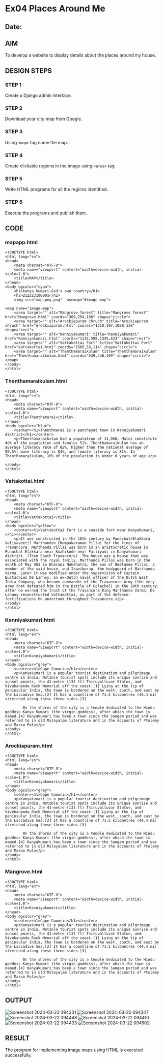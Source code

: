 # Ex04 Places Around Me
## Date: 

## AIM
To develop a website to display details about the places around my house.

## DESIGN STEPS

### STEP 1
Create a Django admin interface.

### STEP 2
Download your city map from Google.

### STEP 3
Using ```<map>``` tag name the map.

### STEP 4
Create clickable regions in the image using ```<area>``` tag.

### STEP 5
Write HTML programs for all the regions identified.

### STEP 6
Execute the programs and publish them.

## CODE
### mapapp.html
```
<!DOCTYPE html>
<html lang="en">
<head>
    <meta charset="UTF-8">
    <meta name="viewport" content="width=device-width, initial-scale=1.0">
    <title>MAP</title>
</head>
<body bgcolor="cyan">
    <h1>kanya kumari-God's own country</h1>
    <h2>212223100001</h2>
    <img src="map.png.png"  usemap="#image-map">

<map name="image-map">
    <area target="" alt="Mangrove forest" title="Mangrove forest" href="Mangrove.html" coords="300,254,106" shape="circle">
    <area target="" alt="Arockiapuram chruch" title="Arockiapuram chruch" href="Arockiapuram.html" coords="1310,197,1028,128" shape="rect">
    <area target="" alt="Kanniyakumari" title="Kanniyakumari" href="Kanniyakumari.html" coords="1132,598,1345,633" shape="rect">
    <area target="" alt="Vattakottai Fort" title="Vattakottai Fort" href="Vattakottai.html" coords="1565,58,114" shape="circle">
    <area target="" alt="Themthamaraikulam" title="Themthamaraikulam" href="Thenthamaraikulam.html" coords="639,446,169" shape="circle">
</map>
</body>
</html>
```
### Thenthamaraikulam.html
```
<!DOCTYPE html>
<html lang="en">
<head>
    <meta charset="UTF-8">
    <meta name="viewport" content="width=device-width, initial-scale=1.0">
    <title>Thenthamarai</title>
</head>
<body bgcolor="blue">
    <center><h1>Thenthmarai is a panchayat town in Kanniyakumari district</h1></center>
    <p>Thenthamaraikulam had a population of 11,068. Males constitute 49% of the population and females 51%. Thenthamaraikulam has an average literacy rate of 82%, higher than the national average of 59.5%: male literacy is 84%, and female literacy is 81%. In Thenthamaraikulam, 10% of the population is under 6 years of age.</p>
    
</body>
</html>
```
### Vattakottai.html
```
<!DOCTYPE html>
<html lang="en">
<head>
    <meta charset="UTF-8">
    <meta name="viewport" content="width=device-width, initial-scale=1.0">
    <title>Vattakottai</title>
</head>
<body bgcolor="yellow">
    <center><h1>Vattakottai Fort is a seaside fort near Kanyakumari,</h1></center>
    <p>It was constructed in the 18th century by Punachal/Elakkara Valiyaveetil Marthandan Chempakaraman Pillai for the kings of Travancore. Marthanda Pillai was born in an aristocratic house in Punachal Elakkara near Kuzhikode near Palliyadi in Kanyakumari district. (Then South Travancore). The house was a house that was associated with the royal family. Marthanda Pillai was born in the month of May 903 in Bharani Nakshatra, the son of Neelamma Pillai, a member of the said house, and Iravikurup, the bodyguard of Marthanda Varma. Later it was modified under the supervision of Captain Eustachius De Lannoy, an ex-Dutch naval officer of the Dutch East India Company, who became commander of the Travancore Army (the very army that defeated him in the Battle of Colachel) in the 18th century, after he earned the trust of the Travancore King Marthanda Varma. De Lannoy reconstructed Vattakottai, as part of the defence-fortifications he undertook throughout Travancore.</p>
</body>
</html>
```
### Kanniyakumari.html
```
<!DOCTYPE html>
<html lang="en">
<head>
    <meta charset="UTF-8">
    <meta name="viewport" content="width=device-width, initial-scale=1.0">
    <title>Kanniyakumari</title>
</head>
<body bgcolor="grey">
    <center><h1>Cape Comorin</h1></center>
    <p>Kanyakumari is a popular tourist destination and pilgrimage centre in India. Notable tourist spots include its unique sunrise and sunset points, the 41-metre (133 ft) Thiruvalluvar Statue, and Vivekananda Rock Memorial off the coast.[1] Lying at the tip of peninsular India, the town is bordered on the west, south, and east by the Laccadive Sea.[2] It has a coastline of 71.5 kilometres (44.4 mi) stretched along these three sides.[3]

        On the shores of the city is a temple dedicated to the Hindu goddess Kanya Kumari (the virgin goddess), after which the town is named.[4] Kanyakumari has been a town since the Sangam period and was referred to in old Malayalam literature and in the accounts of Ptolemy and Marco Polo</p>
</body>
</html>
```
### Arockiapuram.html
```
<!DOCTYPE html>
<html lang="en">
<head>
    <meta charset="UTF-8">
    <meta name="viewport" content="width=device-width, initial-scale=1.0">
    <title>Kanniyakumari</title>
</head>
<body bgcolor="grey">
    <center><h1>Cape Comorin</h1></center>
    <p>Kanyakumari is a popular tourist destination and pilgrimage centre in India. Notable tourist spots include its unique sunrise and sunset points, the 41-metre (133 ft) Thiruvalluvar Statue, and Vivekananda Rock Memorial off the coast.[1] Lying at the tip of peninsular India, the town is bordered on the west, south, and east by the Laccadive Sea.[2] It has a coastline of 71.5 kilometres (44.4 mi) stretched along these three sides.[3]

        On the shores of the city is a temple dedicated to the Hindu goddess Kanya Kumari (the virgin goddess), after which the town is named.[4] Kanyakumari has been a town since the Sangam period and was referred to in old Malayalam literature and in the accounts of Ptolemy and Marco Polo</p>
</body>
</html>
```
### Mangrove.html
```
<!DOCTYPE html>
<html lang="en">
<head>
    <meta charset="UTF-8">
    <meta name="viewport" content="width=device-width, initial-scale=1.0">
    <title>Kanniyakumari</title>
</head>
<body bgcolor="grey">
    <center><h1>Cape Comorin</h1></center>
    <p>Kanyakumari is a popular tourist destination and pilgrimage centre in India. Notable tourist spots include its unique sunrise and sunset points, the 41-metre (133 ft) Thiruvalluvar Statue, and Vivekananda Rock Memorial off the coast.[1] Lying at the tip of peninsular India, the town is bordered on the west, south, and east by the Laccadive Sea.[2] It has a coastline of 71.5 kilometres (44.4 mi) stretched along these three sides.[3]

        On the shores of the city is a temple dedicated to the Hindu goddess Kanya Kumari (the virgin goddess), after which the town is named.[4] Kanyakumari has been a town since the Sangam period and was referred to in old Malayalam literature and in the accounts of Ptolemy and Marco Polo</p>
</body>
</html>
```

## OUTPUT
![Screenshot 2024-03-22 094331](https://github.com/Aaron-0111/NearMe/assets/149347631/e1c41bb4-4cea-4db5-8b2a-d8f4452b4d3f)
![Screenshot 2024-03-22 094347](https://github.com/Aaron-0111/NearMe/assets/149347631/62e823d8-da55-4fc2-aa02-9c423d1badf1)
![Screenshot 2024-03-22 094448](https://github.com/Aaron-0111/NearMe/assets/149347631/3793c723-cfd7-46e7-9f26-d3243cc033f1)
![Screenshot 2024-03-22 094410](https://github.com/Aaron-0111/NearMe/assets/149347631/460b59da-781b-42ad-9663-395083c916a5)
![Screenshot 2024-03-22 094433](https://github.com/Aaron-0111/NearMe/assets/149347631/1f93cc40-30fd-4df5-a5aa-95e7f715f353)
![Screenshot 2024-03-22 094502](https://github.com/Aaron-0111/NearMe/assets/149347631/b59e6a0d-6995-4166-9623-778153fb88dc)







## RESULT
The program for implementing image maps using HTML is executed successfully.
